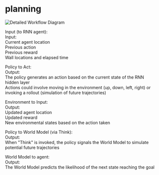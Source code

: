 # planning
![Detailed Workflow Diagram](https://github.com/user-attachments/assets/54e99af2-a213-411c-9d4a-2bbb277ed64d)

   Input (to RNN agent):      
   Input:    
   Current agent location    
   Previous action    
   Previous reward    
   Wall locations and elapsed time    
      
   Policy to Act:   
   Output:    
   The policy generates an action  based on the current state of the RNN hidden layer    
   Actions could involve moving in the environment (up, down, left, right) or invoking a rollout (simulation of future trajectories)   
      
   Environment to Input:   
   Output:    
   Updated agent location    
   Updated reward    
   New environmental states based on the action taken   
      
   Policy to World Model (via Think):   
   Output:   
   When "Think" is invoked, the policy signals the World Model to simulate potential future trajectories   
      
   World Model to agent:   
   Output:    
   The World Model predicts the likelihood of the next state reaching the goal   
